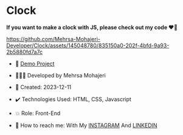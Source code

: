 # Clock

**If you want to make a clock with JS, please check out my code ♥️👀**

https://github.com/Mehrsa-Mohajeri-Developer/Clock/assets/145048780/835150a0-202f-4bfd-9a93-2b5880fd7a7c

- 🔗 [Demo Project](https://mehrsa-mohajeri-developer.github.io/Clock/)
  
- 👩🏻‍💻 Developed by Mehrsa Mohajeri

- 📆 Created: 2023-12-11

- ✔️ Technologies Used: HTML, CSS, Javascript

- 💥 Role: Front-End

- 📲 How to reach me: With My [INSTAGRAM](https://www.instagram.com/mehrsa_mohajeri_developer) And [LINKEDIN](https://www.linkedin.com/in/mehrsa-mohajeri-developer)
  
